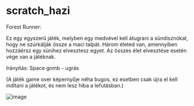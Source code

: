 # scratch_hazi

Forest Runner:

Ez egy egyszerű játék, melyben egy medvével kell átugrani a sündisznókat, hogy ne szúrkálják össze a maci talpát. Három életed van, amennyiben hozzáérsz egy sünihez elvesztesz egyet. Az összes élet elvesztése esetén vége van a játéknak.

Irányítás:
Space gomb - ugrás

(A játék game over képernyője néha bugos, ez esetben csak újra el kell indítani a játékot, és nem lesz hiba a lefutásban.)

![image](https://github.com/ang3lak0s/scratch_hazi/assets/145838947/ef29f23b-909a-44be-b9d5-ac7e1c1af454)


